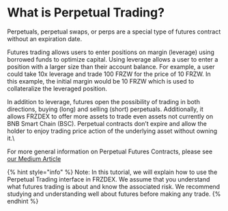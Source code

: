 # What is Perpetual Trading?

Perpetuals, perpetual swaps, or perps are a special type of futures contract without an expiration date.

Futures trading allows users to enter positions on margin (leverage) using borrowed funds to optimize capital. Using leverage allows a user to enter a position with a larger size than their account balance. For example, a user could take 10x leverage and trade 100 FRZW for the price of 10 FRZW. In this example, the initial margin would be 10 FRZW which is used to collateralize the leveraged position.&#x20;

In addition to leverage, futures open the possibility of trading in both directions, buying (long) and selling (short) perpetuals. Additionally, it allows FRZDEX to offer more assets to trade even assets not currently on BNB Smart Chain (BSC). Perpetual contracts don’t expire and allow the holder to enjoy trading price action of the underlying asset without owning it.\


For more general information on Perpetual Futures Contracts, please see [our Medium Article](https://medium.com/FRZDEX/launching-perpetual-trading-on-FRZDEX-a-partnership-with-apollox-b3670d4e19d4)&#x20;



{% hint style="info" %}
Note: In this tutorial, we will explain how to use the Perpetual Trading interface in FRZDEX. We assume that you understand what futures trading is about and know the associated risk. We recommend studying and understanding well about futures before making any trade.
{% endhint %}

